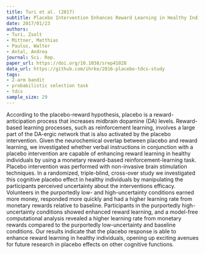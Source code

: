 ```yaml
---
title: Turi et al. (2017)
subtitle: Placebo Intervention Enhances Reward Learning in Healthy Individuals
date: 2017/01/23
authors:
- Turi, Zsolt
- Mittner, Matthias
- Paulus, Walter
- Antal, Andrea
journal: Sci. Rep.
paper_url: https://doi.org/10.1038/srep41028
data_url: https://github.com/ihrke/2016-placebo-tdcs-study
tags:
- 2-arm bandit
- probabilistic selection task
- tdcs
sample_size: 29
---
```


According to the placebo-reward hypothesis, placebo is a reward-anticipation process that increases midbrain dopamine (DA) levels. Reward-based learning processes, such as reinforcement learning, involves a large part of the DA-ergic network that is also activated by the placebo intervention. Given the neurochemical overlap between placebo and reward learning, we investigated whether verbal instructions in conjunction with a placebo intervention are capable of enhancing reward learning in healthy individuals by using a monetary reward-based reinforcement-learning task. Placebo intervention was performed with non-invasive brain stimulation techniques. In a randomized, triple-blind, cross-over study we investigated this cognitive placebo effect in healthy individuals by manipulating the participants perceived uncertainty about the interventions efficacy. Volunteers in the purportedly low- and high-uncertainty conditions earned more money, responded more quickly and had a higher learning rate from monetary rewards relative to baseline. Participants in the purportedly high-uncertainty conditions showed enhanced reward learning, and a model-free computational analysis revealed a higher learning rate from monetary rewards compared to the purportedly low-uncertainty and baseline conditions. Our results indicate that the placebo response is able to enhance reward learning in healthy individuals, opening up exciting avenues for future research in placebo effects on other cognitive functions.
